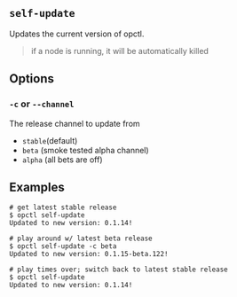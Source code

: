 ## `self-update`

Updates the current version of opctl.

> if a node is running, it will be automatically killed

## Options

### `-c` or `--channel`
The release channel to update from

- `stable`(default)
- `beta` (smoke tested alpha channel)
- `alpha` (all bets are off)

## Examples

```shell
# get latest stable release
$ opctl self-update
Updated to new version: 0.1.14!

# play around w/ latest beta release
$ opctl self-update -c beta
Updated to new version: 0.1.15-beta.122!

# play times over; switch back to latest stable release
$ opctl self-update
Updated to new version: 0.1.14!
```
